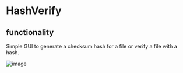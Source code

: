 # HashVerify

## functionality

Simple GUI to generate a checksum hash for a file or verify a file with a hash.

![image](https://github.com/Cole-Z/HashVerify/assets/98670265/a3672b01-1570-4061-8ece-6e2a7fe3c00d)


